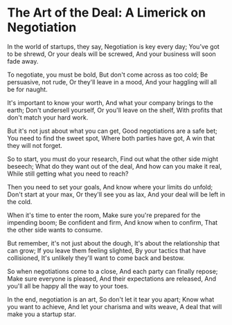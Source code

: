 # The Art of the Deal: A Limerick on Negotiation

In the world of startups, they say,
Negotiation is key every day;
You’ve got to be shrewd,
Or your deals will be screwed,
And your business will soon fade away.

To negotiate, you must be bold,
But don't come across as too cold;
Be persuasive, not rude,
Or they'll leave in a mood,
And your haggling will all be for naught.

It's important to know your worth,
And what your company brings to the earth;
Don't undersell yourself,
Or you'll leave on the shelf,
With profits that don't match your hard work.

But it's not just about what you can get,
Good negotiations are a safe bet;
You need to find the sweet spot,
Where both parties have got,
A win that they will not forget.

So to start, you must do your research,
Find out what the other side might beseech;
What do they want out of the deal,
And how can you make it real,
While still getting what you need to reach?

Then you need to set your goals,
And know where your limits do unfold;
Don't start at your max,
Or they'll see you as lax,
And your deal will be left in the cold.

When it's time to enter the room,
Make sure you're prepared for the impending boom;
Be confident and firm,
And know when to confirm,
That the other side wants to consume.

But remember, it's not just about the dough,
It's about the relationship that can grow;
If you leave them feeling slighted,
By your tactics that have collisioned,
It's unlikely they'll want to come back and bestow.

So when negotiations come to a close,
And each party can finally repose;
Make sure everyone is pleased,
And their expectations are released,
And you'll all be happy all the way to your toes.

In the end, negotiation is an art,
So don't let it tear you apart;
Know what you want to achieve,
And let your charisma and wits weave,
A deal that will make you a startup star.